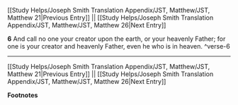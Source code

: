 [[Study Helps/Joseph Smith Translation Appendix/JST, Matthew/JST, Matthew 21|Previous Entry]]  ||  [[Study Helps/Joseph Smith Translation Appendix/JST, Matthew/JST, Matthew 26|Next Entry]]

**6**  And call no one your creator upon the earth, or your heavenly Father; for one is your creator and heavenly Father, even he who is in heaven. ^verse-6


---
[[Study Helps/Joseph Smith Translation Appendix/JST, Matthew/JST, Matthew 21|Previous Entry]]  ||  [[Study Helps/Joseph Smith Translation Appendix/JST, Matthew/JST, Matthew 26|Next Entry]]


**Footnotes**
